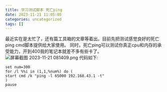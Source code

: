 ```yaml
---
title: 学习测试脚本 死亡ping
date: 2023-11-21 11:05:05
categories: uncategorized
tags: []
---
```

最近实在是太忙了，还有篇工具箱的文章等着出。目前先把测试感觉良好的死亡ping cmd脚本提供给大家使用。
同时，死亡ping可以测试你真正cpu和内存的承受能力，开到400我的笔记本就差不多有些卡了。
![屏幕截图 2023-11-21 081409.png][1]
代码如下:
```shell
set num=300
for /l %%i in (1,1,%num%) do (
start cmd /k "ping -l 65000 192.168.43.1 -t"
)
pause
```

  [1]: https://images.nuoyis.net/blog/typecho/uploads/2023/11/4193386853.png